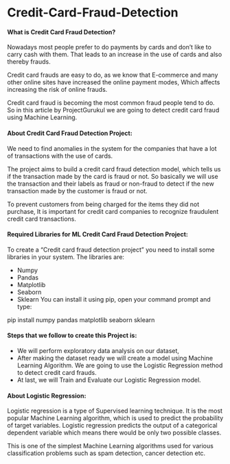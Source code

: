 # Credit-Card-Fraud-Detection

#### What is Credit Card Fraud Detection?

Nowadays most people prefer to do payments by cards and don’t like to carry cash with them. That leads to an increase in the use of cards and also thereby frauds.

Credit card frauds are easy to do, as we know that E-commerce and many other online sites have increased the online payment modes, Which affects increasing the risk of online frauds.

Credit card fraud is becoming the most common fraud people tend to do. So in this article by ProjectGurukul we are going to detect credit card fraud using Machine Learning.

#### About Credit Card Fraud Detection Project:
We need to find anomalies in the system for the companies that have a lot of transactions with the use of cards.

The project aims to build a credit card fraud detection model, which tells us if the transaction made by the card is fraud or not. So basically we will use the transaction and their labels as fraud or non-fraud to detect if the new transaction made by the customer is fraud or not.

To prevent customers from being charged for the items they did not purchase, It is important for credit card companies to recognize fraudulent credit card transactions.

#### Required Libraries for ML Credit Card Fraud Detection Project:
To create a “Credit card fraud detection project” you need to install some libraries in your system. The libraries are:

- Numpy
- Pandas
- Matplotlib
- Seaborn
- Sklearn
You can install it using pip, open your command prompt and type:

pip install numpy pandas matplotlib seaborn sklearn

#### Steps that we follow to create this Project is:
- We will perform exploratory data analysis on our dataset,
- After making the dataset ready we will create a model using Machine Learning Algorithm. We are going to use the Logistic Regression method to detect credit card frauds.
- At last, we will Train and Evaluate our Logistic Regression model.

#### About Logistic Regression:
Logistic regression is a type of Supervised learning technique. It is the most popular Machine Learning algorithm, which is used to predict the probability of target variables. Logistic regression predicts the output of a categorical dependent variable which means there would be only two possible classes.

This is one of the simplest Machine Learning algorithms used for various classification problems such as spam detection, cancer detection etc.
